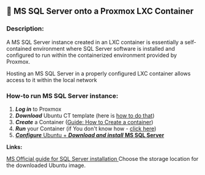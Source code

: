## 💾 MS SQL Server onto a Proxmox LXC Container

### **Description**: 
<div>A MS SQL Server instance created in an LXC container is essentially a self-contained environment where SQL Server software is installed and configured to run within the containerized environment provided by Proxmox.

Hosting an MS SQL Server in a properly configured LXC container allows access to it within the local network
</div>

### **How-to run MS SQL Server instance:**<br>
1.  ***Log in*** to Proxmox<br>
2.  ***Download*** Ubuntu CT template (here is [how to do that](www.google.pl))<br>
3.  ***Create*** a Container ([Guide: How to Create a container](MS%20SQL%20on%20Proxmox/Create%20Container%20-%20Ubuntu%20Template.md))<br>
4.  ***Run*** your Container (if You don't know how - [click here](How%20to%3A%20Start%20Container.md))<br>
5.  [***Configure***  Ubuntu + ***Download and install*** **MS SQL Server**](MS%20SQL%20on%20Proxmox/Setup%20Ubuntu%20%2B%20installation%20MS%20SQL%20Server.md)




 **Links:**

[MS Official guide for SQL Server installation ](https://learn.microsoft.com/en-us/sql/linux/quickstart-install-connect-ubuntu?view=sql-server-ver16&tabs=ubuntu2204)
Choose the storage location for the downloaded Ubuntu image.
